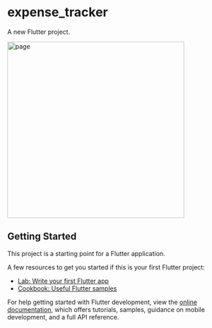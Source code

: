 # expense_tracker

A new Flutter project.

<img src="https://res.cloudinary.com/dg1gtkp3z/image/upload/v1680115460/WhatsApp_Image_2023-03-29_at_4.38.35_PM_omtjzb.jpg" alt="page" height="400px"/>

## Getting Started

This project is a starting point for a Flutter application.

A few resources to get you started if this is your first Flutter project:

- [Lab: Write your first Flutter app](https://docs.flutter.dev/get-started/codelab)
- [Cookbook: Useful Flutter samples](https://docs.flutter.dev/cookbook)

For help getting started with Flutter development, view the
[online documentation](https://docs.flutter.dev/), which offers tutorials,
samples, guidance on mobile development, and a full API reference.
